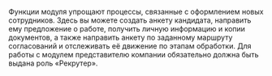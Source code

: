 Функции модуля упрощают процессы, связанные с оформлением новых сотрудников. Здесь вы можете создать анкету кандидата, направить ему предложение о работе, получить личную информацию и копии документов, а также направить анкету по заданному маршруту согласований и отслеживать её движение по этапам обработки.  Для работы с модулем представителю компании обязательно должна быть выдана роль «Рекрутер». 